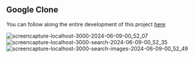 ## Google Clone

You can follow along the entire development of this project <a href="https://www.youtube.com/watch?v=1eokcaJpoRU" target="_blank">here</a>

![screencapture-localhost-3000-2024-06-09-00_52_07](https://github.com/TathataHY/google-clone/assets/86846618/70dc64b9-6495-452a-98a1-25f12050e628)
![screencapture-localhost-3000-search-2024-06-09-00_52_35](https://github.com/TathataHY/google-clone/assets/86846618/4459f704-61fd-4caf-934b-ff10776e4620)
![screencapture-localhost-3000-search-images-2024-06-09-00_52_49](https://github.com/TathataHY/google-clone/assets/86846618/94e07be9-6b97-407d-a430-442064c4ed4c)

